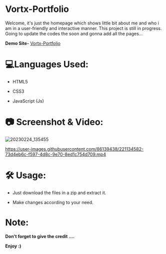# Vortx-Portfolio

Welcome, it's just the homepage which shows little bit about me and who i am in a user-friendly and interactive manner. This project is still in progress. Going to update the codes the soon and gonna add all the pages...

<b>Demo Site-</b> <a href="https://vortx-portfolio.netlify.app" target="_blank"> Vortx-Portfolio</a>

# 💻Languages Used:

- HTML5

- CSS3

- JavaScript (Js)

# 📷 Screenshot & Video:
![20230224_135455](https://user-images.githubusercontent.com/86139438/221133100-7416dfa3-2a47-49fc-a448-9b2e318c4d45.jpg)

https://user-images.githubusercontent.com/86139438/221134582-73d4eb6c-f597-4d8c-9e70-8ed1c754d709.mp4




# 🛠️ Usage:

- Just download the files in a zip and extract it.

- Make changes according to your need.

# Note:

<b>Don't forget to give the credit .... </b>

<b>Enjoy :) </b>
